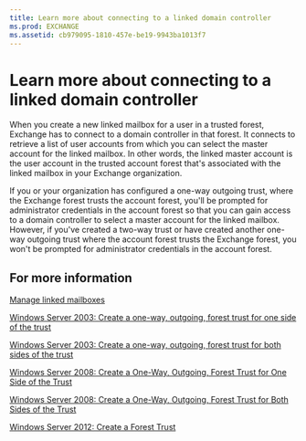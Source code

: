 ```yaml
---
title: Learn more about connecting to a linked domain controller
ms.prod: EXCHANGE
ms.assetid: cb979095-1810-457e-be19-9943ba1013f7
---
```



# Learn more about connecting to a linked domain controller

When you create a new linked mailbox for a user in a trusted forest, Exchange has to connect to a domain controller in that forest. It connects to retrieve a list of user accounts from which you can select the master account for the linked mailbox. In other words, the linked master account is the user account in the trusted account forest that's associated with the linked mailbox in your Exchange organization.
  
    
    

If you or your organization has configured a one-way outgoing trust, where the Exchange forest trusts the account forest, you'll be prompted for administrator credentials in the account forest so that you can gain access to a domain controller to select a master account for the linked mailbox. However, if you've created a two-way trust or have created another one-way outgoing trust where the account forest trusts the Exchange forest, you won't be prompted for administrator credentials in the account forest.
## For more information

 [Manage linked mailboxes](manage-linked-mailboxes.md)
  
    
    
 [Windows Server 2003: Create a one-way, outgoing, forest trust for one side of the trust](https://go.microsoft.com/fwlink/?LinkId=264233)
  
    
    
 [Windows Server 2003: Create a one-way, outgoing, forest trust for both sides of the trust](https://go.microsoft.com/fwlink/p/?linkId=69130)
  
    
    
 [Windows Server 2008: Create a One-Way, Outgoing, Forest Trust for One Side of the Trust](https://go.microsoft.com/fwlink/?LinkId=264235)
  
    
    
 [Windows Server 2008: Create a One-Way, Outgoing, Forest Trust for Both Sides of the Trust](https://go.microsoft.com/fwlink/?LinkId=264236)
  
    
    
 [Windows Server 2012: Create a Forest Trust](https://go.microsoft.com/fwlink/?LinkId=264237)
  
    
    

